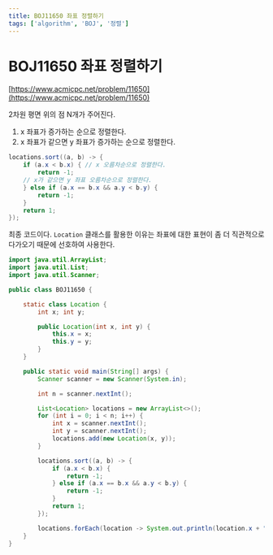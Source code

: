 ```yaml
---
title: BOJ11650 좌표 정렬하기
tags: ['algorithm', 'BOJ', '정렬']
---
```


# BOJ11650 좌표 정렬하기

[https://www.acmicpc.net/problem/11650](https://www.acmicpc.net/problem/11650)

2차원 평면 위의 점 N개가 주어진다.

1. x 좌표가 증가하는 순으로 정렬한다.
2. x 좌표가 같으면 y 좌표가 증가하는 순으로 정렬한다.

```java
locations.sort((a, b) -> {
    if (a.x < b.x) { // x 오름차순으로 정렬한다.
        return -1;
    // x가 같으면 y 좌표 오름차순으로 정렬한다.
    } else if (a.x == b.x && a.y < b.y) {
        return -1;
    }
    return 1;
});
```

최종 코드이다. `Location` 클래스를 활용한 이유는 좌표에 대한 표현이 좀 더 직관적으로 다가오기 때문에 선호하여 사용한다.

```java
import java.util.ArrayList;
import java.util.List;
import java.util.Scanner;

public class BOJ11650 {

    static class Location {
        int x; int y;

        public Location(int x, int y) {
            this.x = x;
            this.y = y;
        }
    }

    public static void main(String[] args) {
        Scanner scanner = new Scanner(System.in);

        int n = scanner.nextInt();

        List<Location> locations = new ArrayList<>();
        for (int i = 0; i < n; i++) {
            int x = scanner.nextInt();
            int y = scanner.nextInt();
            locations.add(new Location(x, y));
        }

        locations.sort((a, b) -> {
            if (a.x < b.x) {
                return -1;
            } else if (a.x == b.x && a.y < b.y) {
                return -1;
            }
            return 1;
        });

        locations.forEach(location -> System.out.println(location.x + " " + location.y));
    }
}
```

<TagLinks />